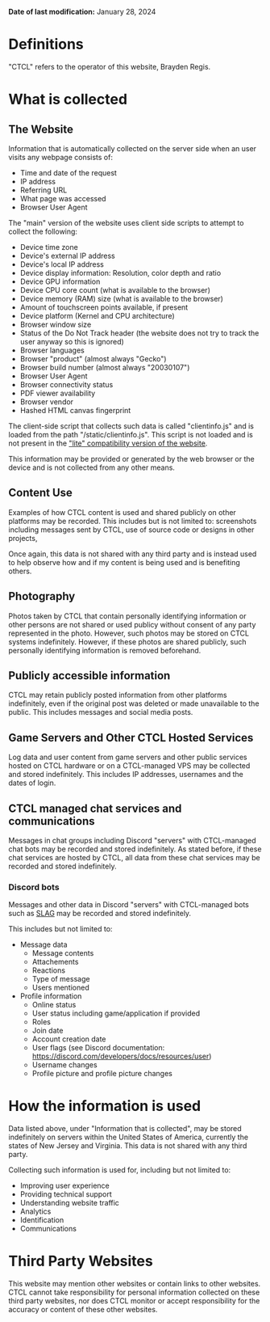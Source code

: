 **Date of last modification:** January 28, 2024

# Definitions

"CTCL" refers to the operator of this website, Brayden Regis.

# What is collected

## The Website
Information that is automatically collected on the server side when an user visits any webpage consists of:

- Time and date of the request
- IP address
- Referring URL
- What page was accessed
- Browser User Agent

The "main" version of the website uses client side scripts to attempt to collect the following:

- Device time zone
- Device's external IP address
- Device's local IP address
- Device display information: Resolution, color depth and ratio
- Device GPU information
- Device CPU core count (what is available to the browser)
- Device memory (RAM) size (what is available to the browser)
- Amount of touchscreen points available, if present
- Device platform (Kernel and CPU architecture)
- Browser window size
- Status of the Do Not Track header (the website does not try to track the user anyway so this is ignored)
- Browser languages
- Browser "product" (almost always "Gecko")
- Browser build number (almost always "20030107")
- Browser User Agent
- Browser connectivity status
- PDF viewer availability
- Browser vendor
- Hashed HTML canvas fingerprint

The client-side script that collects such data is called "clientinfo.js" and is loaded from the path "/static/clientinfo.js". This script is not loaded and is not present in the ["lite" compatibility version of the website](/lite/).

This information may be provided or generated by the web browser or the device and is not collected from any other means.

## Content Use
Examples of how CTCL content is used and shared publicly on other platforms may be recorded. This includes but is not limited to: screenshots including messages sent by CTCL, use of source code or designs in other projects,

Once again, this data is not shared with any third party and is instead used to help observe how and if my content is being used and is benefiting others.

## Photography
Photos taken by CTCL that contain personally identifying information or other persons are not shared or used publicy without consent of any party represented in the photo. However, such photos may be stored on CTCL systems indefinitely. However, if these photos are shared publicly, such personally identifying information is removed beforehand.

## Publicly accessible information
CTCL may retain publicly posted information from other platforms indefinitely, even if the original post was deleted or made unavailable to the public. This includes messages and social media posts.

## Game Servers and Other CTCL Hosted Services
Log data and user content from game servers and other public services hosted on CTCL hardware or on a CTCL-managed VPS may be collected and stored indefinitely. This includes IP addresses, usernames and the dates of login.

## CTCL managed chat services and communications
Messages in chat groups including Discord "servers" with CTCL-managed chat bots may be recorded and stored indefinitely. As stated before, if these chat services are hosted by CTCL, all data from these chat services may be recorded and stored indefinitely.

### Discord bots
Messages and other data in Discord "servers" with CTCL-managed bots such as [SLAG](../) may be recorded and stored indefinitely.

This includes but not limited to:

- Message data
    - Message contents
    - Attachements
    - Reactions
    - Type of message
    - Users mentioned
- Profile information
    - Online status
    - User status including game/application if provided
    - Roles
    - Join date
    - Account creation date
    - User flags (see Discord documentation: https://discord.com/developers/docs/resources/user)
    - Username changes
    - Profile picture and profile picture changes

# How the information is used
Data listed above, under "Information that is collected", may be stored indefinitely on servers within the United States of America, currently the states of New Jersey and Virginia. This data is not shared with any third party.

Collecting such information is used for, including but not limited to:

- Improving user experience
- Providing technical support
- Understanding website traffic
- Analytics
- Identification
- Communications

# Third Party Websites
This website may mention other websites or contain links to other websites. CTCL cannot take responsibility for personal information collected on these third party websites, nor does CTCL monitor or accept responsibility for the accuracy or content of these other websites.
